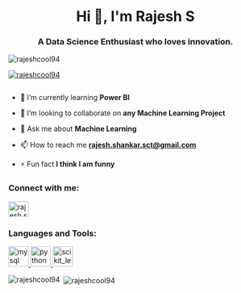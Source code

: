 <h1 align="center">Hi 👋, I'm Rajesh S</h1>
<h3 align="center">A Data Science Enthusiast who loves innovation.</h3>

<p align="left"> <img src="https://komarev.com/ghpvc/?username=rajeshcool94&label=Profile%20views&color=0e75b6&style=flat" alt="rajeshcool94" /> </p>

<p align="left"> <a href="https://github.com/ryo-ma/github-profile-trophy"><img src="https://github-profile-trophy.vercel.app/?username=rajeshcool94" alt="rajeshcool94" /></a> </p>

<p align="left"> <a href="https://twitter.com/" target="blank"><img src="https://img.shields.io/twitter/follow/?logo=twitter&style=for-the-badge" alt="" /></a> </p>

- 🌱 I’m currently learning **Power BI**

- 👯 I’m looking to collaborate on **any Machine Learning Project**

- 💬 Ask me about **Machine Learning**

- 📫 How to reach me **rajesh.shankar.sct@gmail.com**

- ⚡ Fun fact **I think I am funny**

<h3 align="left">Connect with me:</h3>
<p align="left">
<a href="https://linkedin.com/in/rajesh-s-929b55141" target="blank"><img align="center" src="https://cdn.jsdelivr.net/npm/simple-icons@3.0.1/icons/linkedin.svg" alt="rajesh s" height="30" width="40" /></a>
</p>

<h3 align="left">Languages and Tools:</h3>
<p align="left"> <a href="https://www.mysql.com/" target="_blank"> <img src="https://devicons.github.io/devicon/devicon.git/icons/mysql/mysql-original-wordmark.svg" alt="mysql" width="40" height="40"/> </a> <a href="https://www.python.org" target="_blank"> <img src="https://devicons.github.io/devicon/devicon.git/icons/python/python-original.svg" alt="python" width="40" height="40"/> </a> <a href="https://scikit-learn.org/" target="_blank"> <img src="https://upload.wikimedia.org/wikipedia/commons/0/05/Scikit_learn_logo_small.svg" alt="scikit_learn" width="40" height="40"/> </a> </p>

<p><img align="left" src="https://github-readme-stats.vercel.app/api/top-langs?username=RAJESHCOOL94&show_icons=true&locale=en&layout=compact" alt="rajeshcool94" /></p>

<p>&nbsp;<img align="center" src="https://github-readme-stats.vercel.app/api?username=RAJESHCOOL94&show_icons=true&locale=en" alt="rajeshcool94" /></p>
